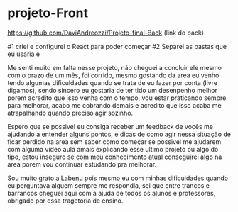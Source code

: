 # projeto-Front

https://github.com/DaviAndreozzi/Projeto-final-Back (link do back)

#1 criei e configurei o React para poder começar 
#2 Separei as pastas que eu usaria e 

  

Me senti muito em falta nesse projeto, não cheguei a concluir ele mesmo com o prazo de um mês, foi corrido, mesmo gostando da area eu venho tendo algumas dificuldades quando se trata de eu fazer por conta (livre digamos), sendo sincero eu gostaria de ter tido um desenpenho melhor porem acredito que isso venha com o tempo, vou estar praticando sempre para melhorar, acabo me cobrando demais e acredito que isso acaba me atrapalhando quando preciso agir sozinho.

Espero que se possivel eu consiga receber um feedback de vocês me ajudando a entender alguns pontos, e dicas de como agir nessa situação de ficar perdido na area sem saber como começar se possivel me ajudarem com alguma video aula amais explicando esse ultimo projeto ou algo do tipo, estou inseguro se com meu conhecimento atual conseguirei algo na area porem vou continuar estudando pra melhorar.

Sou muito grato a Labenu pois mesmo eu com minhas dificuldades quando eu perguntava alguem sempre me respondia, sei que entre trancos e barrancos cheguei aqui com a ajuda de todos os alunos e professores, obrigado por essa tragetoria de ensino.
